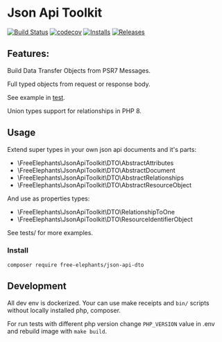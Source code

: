 # Json Api Toolkit

[![Build Status](https://github.com/FreeElephants/json-api-dto/workflows/CI/badge.svg)](https://github.com/FreeElephants/json-api-dto/actions)
[![codecov](https://codecov.io/gh/FreeElephants/json-api-dto/branch/master/graph/badge.svg)](https://codecov.io/gh/FreeElephants/json-api-dto)
[![Installs](https://img.shields.io/packagist/dt/free-elephants/json-api-dto.svg)](https://packagist.org/packages/free-elephants/json-api-dto)
[![Releases](https://img.shields.io/packagist/v/free-elephants/json-api-dto.svg)](https://github.com/FreeElephants/json-api-dto/releases)

## Features: 

Build Data Transfer Objects from PSR7 Messages.

Full typed objects from request or response body.

See example in [test](/tests/FreeElephants/JsonApiToolkit/DTO/DocumentTest.php).

Union types support for relationships in PHP 8.


## Usage

Extend super types in your own json api documents and it's parts:
- \FreeElephants\JsonApiToolkit\DTO\AbstractAttributes
- \FreeElephants\JsonApiToolkit\DTO\AbstractDocument
- \FreeElephants\JsonApiToolkit\DTO\AbstractRelationships
- \FreeElephants\JsonApiToolkit\DTO\AbstractResourceObject

And use as properties types: 
- \FreeElephants\JsonApiToolkit\DTO\RelationshipToOne
- \FreeElephants\JsonApiToolkit\DTO\ResourceIdentifierObject

See tests/ for more examples.  

### Install

`composer require free-elephants/json-api-dto`

## Development

All dev env is dockerized. Your can use make receipts and `bin/` scripts without locally installed php, composer. 

For run tests with different php version change `PHP_VERSION` value in .env and rebuild image with `make build`.  
